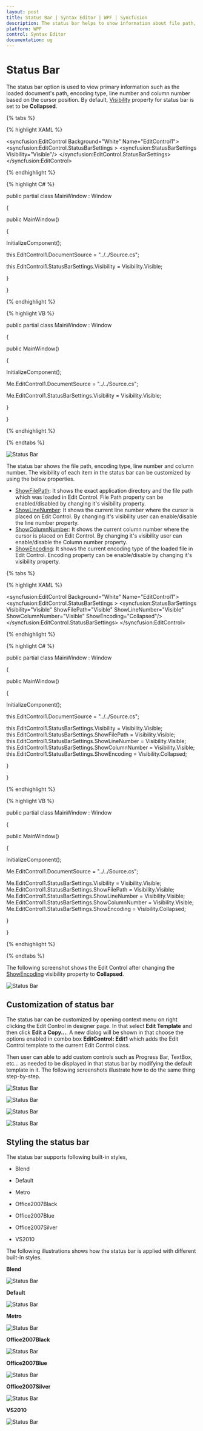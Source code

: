 ```yaml
---
layout: post
title: Status Bar | Syntax Editor | WPF | Syncfusion
description: The status bar helps to show information about file path, encoding type, line number and column number in Edit Control.
platform: WPF
control: Syntax Editor
documentation: ug
---
```


# Status Bar

 The status bar option is used to view primary information such as the loaded document's path, encoding type, line number and column number based on the cursor position. By default, [Visibility](https://help.syncfusion.com/cr/wpf/Syncfusion.Windows.Edit.StatusBarSettings.html#Syncfusion_Windows_Edit_StatusBarSettings_Visibility) property for status bar is set to be **Collapsed**. 

{% tabs %}

{% highlight XAML %}

<!--Adding EditControl to application and setting its StatusBarVisiblity to Visible-->

<syncfusion:EditControl Background="White" Name="EditControl1">
   <syncfusion:EditControl.StatusBarSettings >
      <syncfusion:StatusBarSettings Visibility="Visible"/>
   </syncfusion:EditControl.StatusBarSettings>
</syncfusion:EditControl> 


{% endhighlight %}

{% highlight C# %}

public partial class MainWindow : Window

{

public MainWindow()

{

InitializeComponent();

this.EditControl1.DocumentSource = "../../Source.cs";

this.EditControl1.StatusBarSettings.Visibility = Visibility.Visible;

}

}

{% endhighlight %}

{% highlight VB %}

public partial class MainWindow : Window

{

public MainWindow()

{

InitializeComponent();

Me.EditControl1.DocumentSource = "../../Source.cs";

Me.EditControl1.StatusBarSettings.Visibility = Visibility.Visible;

}

}

{% endhighlight %}

{% endtabs %}

![Status Bar](Status-Bar_images/StatusBar_Visibility.png)

The status bar shows the file path, encoding type, line number and column number. The visibility of each item in the status bar can be customized by using the below properties.
 
  * [ShowFilePath](https://help.syncfusion.com/cr/wpf/Syncfusion.Windows.Edit.StatusBarSettings.html#Syncfusion_Windows_Edit_StatusBarSettings_ShowFilePath): It shows the exact application directory and the file path which was loaded in Edit Control. File Path property can be enabled/disabled by changing it's visibility property.
  * [ShowLineNumber](https://help.syncfusion.com/cr/wpf/Syncfusion.Windows.Edit.StatusBarSettings.html#Syncfusion_Windows_Edit_StatusBarSettings_ShowLineNumber): It shows the current line number where the cursor is placed on Edit Control. By changing it's visibility user can enable/disable the line number property.
  * [ShowColumnNumber](https://help.syncfusion.com/cr/wpf/Syncfusion.Windows.Edit.StatusBarSettings.html#Syncfusion_Windows_Edit_StatusBarSettings_ShowColumnNumber): It shows the current column number where the cursor is placed on Edit Control. By changing it's visibility user can enable/disable the Column number property.
  * [ShowEncoding](https://help.syncfusion.com/cr/wpf/Syncfusion.Windows.Edit.StatusBarSettings.html#Syncfusion_Windows_Edit_StatusBarSettings_ShowEncoding): It shows the current encoding type of the loaded file in Edit Control. Encoding property can be enable/disable by changing it's visibility property.

{% tabs %}

{% highlight XAML %}

<!--Adding EditControl to application and setting its StatusBarVisiblity to Visible-->

<syncfusion:EditControl Background="White" Name="EditControl1">
   <syncfusion:EditControl.StatusBarSettings >
      <syncfusion:StatusBarSettings Visibility="Visible" ShowFilePath="Visible" ShowLineNumber="Visible" ShowColumnNumber="Visible" ShowEncoding="Collapsed"/>
   </syncfusion:EditControl.StatusBarSettings>
</syncfusion:EditControl> 


{% endhighlight %}

{% highlight C# %}

public partial class MainWindow : Window

{

public MainWindow()

{

InitializeComponent();

this.EditControl1.DocumentSource = "../../Source.cs";

this.EditControl1.StatusBarSettings.Visibility = Visibility.Visible;
this.EditControl1.StatusBarSettings.ShowFilePath = Visibility.Visible;
this.EditControl1.StatusBarSettings.ShowLineNumber = Visibility.Visible;
this.EditControl1.StatusBarSettings.ShowColumnNumber = Visibility.Visible;
this.EditControl1.StatusBarSettings.ShowEncoding = Visibility.Collapsed;

}

}

{% endhighlight %}

{% highlight VB %}

public partial class MainWindow : Window

{

public MainWindow()

{

InitializeComponent();

Me.EditControl1.DocumentSource = "../../Source.cs";

Me.EditControl1.StatusBarSettings.Visibility = Visibility.Visible;
Me.EditControl1.StatusBarSettings.ShowFilePath = Visibility.Visible;
Me.EditControl1.StatusBarSettings.ShowLineNumber = Visibility.Visible;
Me.EditControl1.StatusBarSettings.ShowColumnNumber = Visibility.Visible;
Me.EditControl1.StatusBarSettings.ShowEncoding = Visibility.Collapsed;

}

}

{% endhighlight %}

{% endtabs %}

The following screenshot shows the Edit Control after changing the [ShowEncoding](https://help.syncfusion.com/cr/wpf/Syncfusion.Windows.Edit.StatusBarSettings.html#Syncfusion_Windows_Edit_StatusBarSettings_ShowEncoding) visibility property to **Collapsed**.

![Status Bar](Status-Bar_images/StatusBar_Properties.png)


## Customization of status bar

The status bar can be customized by opening context menu on right clicking the Edit Control in designer page. In that select **Edit Template** and then click **Edit a Copy...**. A new dialog will be shown in that choose the options enabled in combo box **EditControl: Edit1** which adds the Edit Control template to the current Edit Control class.  

Then user can able to add custom controls such as Progress Bar, TextBox, etc… as needed to be displayed in that status bar by modifying the default template in it. The following screenshots illustrate how to do the same thing step-by-step.


![Status Bar](Status-Bar_images/StatusBar_Template.png)


![Status Bar](Status-Bar_images/StatusBar_Copy.png)


![Status Bar](Status-Bar_images/StatusBar_Template_XAML.png)


![Status Bar](Status-Bar_images/StatusBar_Customization.png)


## Styling the status bar

The status bar supports following built-in styles,

* Blend

* Default

* Metro

* Office2007Black

* Office2007Blue

* Office2007Silver

* VS2010

The following illustrations shows how the status bar is applied with different built-in styles.

**Blend**

![Status Bar](Status-Bar_images/StatusBar_BlendStyle.png)

**Default**

![Status Bar](Status-Bar_images/StatusBar_DefaultStyle.png)

**Metro**

![Status Bar](Status-Bar_images/StatusBar_MetroStyle.png)

**Office2007Black**

![Status Bar](Status-Bar_images/StatusBar_Office2007BlackStyle.png)

**Office2007Blue**

![Status Bar](Status-Bar_images/StatusBar_Office2007BlueStyle.png)

**Office2007Silver**

![Status Bar](Status-Bar_images/StatusBar_Office2007SilverStyle.png)

**VS2010**

![Status Bar](Status-Bar_images/StatusBar_VS2010Style.png)
